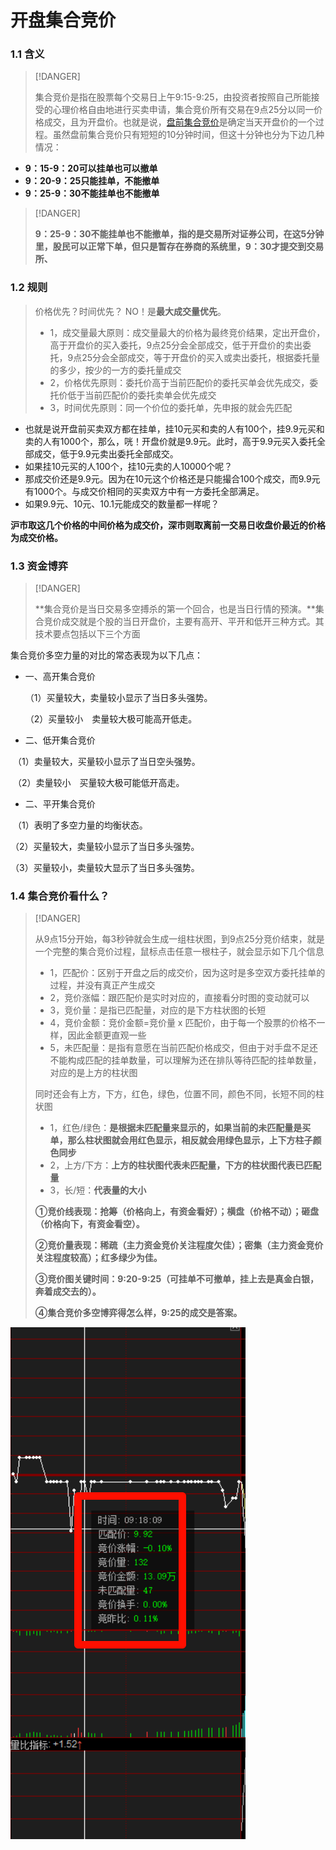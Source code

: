 # 开盘集合竞价

### 1.1 含义

> [!DANGER]
>
> 集合竞价是指在股票每个交易日上午9:15-9:25，由投资者按照自己所能接受的心理价格自由地进行买卖申请，集合竞价所有交易在9点25分以同一价格成交，且为开盘价。也就是说，[盘前集合竞价](https://zhida.zhihu.com/search?content_id=105916574&content_type=Article&match_order=1&q=盘前集合竞价&zd_token=eyJhbGciOiJIUzI1NiIsInR5cCI6IkpXVCJ9.eyJpc3MiOiJ6aGlkYV9zZXJ2ZXIiLCJleHAiOjE3NTMwMTE1OTAsInEiOiLnm5jliY3pm4blkIjnq57ku7ciLCJ6aGlkYV9zb3VyY2UiOiJlbnRpdHkiLCJjb250ZW50X2lkIjoxMDU5MTY1NzQsImNvbnRlbnRfdHlwZSI6IkFydGljbGUiLCJtYXRjaF9vcmRlciI6MSwiemRfdG9rZW4iOm51bGx9.Ua-QkFPhk9WdV9eeuxh5jJx2s7-y2kLBfboyE3Sucjo&zhida_source=entity)是确定当天开盘价的一个过程。虽然盘前集合竞价只有短短的10分钟时间，但这十分钟也分为下边几种情况：

- **9：15-9：20可以挂单也可以撤单**
- **9：20-9：25只能挂单，不能撤单**
- **9：25-9：30不能挂单也不能撤单**

> [!DANGER]
>
> **9：25-9：30不能挂单也不能撤单，指的是交易所对证券公司，在这5分钟里，股民可以正常下单，但只是暂存在券商的系统里，9：30才提交到交易所、**

### 1.2 规则

> 价格优先？时间优先？ NO！是**最大成交量优先**。
>
> - 1，成交量最大原则：成交量最大的价格为最终竞价结果，定出开盘价，高于开盘价的买入委托，9点25分会全部成交，低于开盘价的卖出委托，9点25分会全部成交，等于开盘价的买入或卖出委托，根据委托量的多少，按少的一方的委托量成交
> - 2，价格优先原则：委托价高于当前匹配价的委托买单会优先成交，委托价低于当前匹配价的委托卖单会优先成交
> - 3，时间优先原则：同一个价位的委托单，先申报的就会先匹配

- 也就是说开盘前买卖双方都在挂单，挂10元买和卖的人有100个，挂9.9元买和卖的人有1000个，那么，咣！开盘价就是9.9元。此时，高于9.9元买入委托全部成交，低于9.9元卖出委托全部成交。
- 如果挂10元买的人100个，挂10元卖的人10000个呢？
- 那成交价还是9.9元。因为在10元这个价格还是只能撮合100个成交，而9.9元有1000个。与成交价相同的买卖双方中有一方委托全部满足。
- 如果9.9元、10元、10.1元能成交的数量都一样呢？

**沪市取这几个价格的中间价格为成交价，深市则取离前一交易日收盘价最近的价格为成交价格。**

### 1.3 资金博弈

> [!DANGER]
>
> **集合竞价是当日交易多空搏杀的第一个回合，也是当日行情的预演。**集合竞价成交就是个股的当日开盘价，主要有高开、平开和低开三种方式。其技术要点包括以下三个方面

集合竞价多空力量的对比的常态表现为以下几点：

- 一、高开集合竞价

  （1）买量较大，卖量较小显示了当日多头强势。

  （2）买量较小　卖量较大极可能高开低走。

- 二、低开集合竞价

​    （1）卖量较大，买量较小显示了当日空头强势。

​    （2）卖量较小　买量较大极可能低开高走。

- 二、平开集合竞价

​    （1）表明了多空力量的均衡状态。

   （2）买量较大，卖量较小显示了当日多头强势。

   （3）买量较小，卖量较大显示了当日多头强势。

### 1.4 集合竞价看什么？

> [!DANGER]
>
> 从9点15分开始，每3秒钟就会生成一组柱状图，到9点25分竞价结束，就是一个完整的集合竞价过程，鼠标点击任意一根柱子，就会显示如下几个信息
>
> - 1，匹配价：区别于开盘之后的成交价，因为这时是多空双方委托挂单的过程，并没有真正产生成交
> - 2，竞价涨幅：跟匹配价是实时对应的，直接看分时图的变动就可以
> - 3，竞价量：是指已匹配量，对应的是下方柱状图的长短
> - 4，竞价金额：竞价金额=竞价量 x 匹配价，由于每一个股票的价格不一样，因此金额更直观一些
> - 5，未匹配量：是指有意愿在当前匹配价格成交，但由于对手盘不足还不能构成匹配的挂单数量，可以理解为还在排队等待匹配的挂单数量，对应的是上方的柱状图
>
> 同时还会有上方，下方，红色，绿色，位置不同，颜色不同，长短不同的柱状图
>
> - 1，红色/绿色：**是根据未匹配量来显示的，如果当前的未匹配量是买单，那么柱状图就会用红色显示，相反就会用绿色显示，上下方柱子颜色同步**
> - 2，上方/下方：**上方的柱状图代表未匹配量，下方的柱状图代表已匹配量**
> - 3，长/短：**代表量的大小**
>
> **①竞价线表现：抢筹（价格向上，有资金看好）；横盘（价格不动）；砸盘（价格向下，有资金看空）。**
>
> **②竞价量表现：稀疏（主力资金竞价关注程度欠佳）；密集（主力资金竞价关注程度较高）；红多绿少为佳。**
>
> **③竞价图关键时间：9:20-9:25（可挂单不可撤单，挂上去是真金白银，奔着成交去的）。**
>
> **④集合竞价多空博弈得怎么样，9:25的成交是答案。**

![image-20250718200238451](images/image-20250718200238451.png)